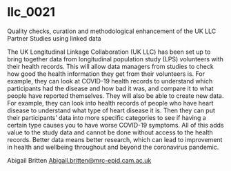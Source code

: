 # llc_0021
Quality checks, curation and methodological enhancement of the UK LLC Partner Studies using linked data 

The UK Longitudinal Linkage Collaboration (UK LLC) has been set up to bring together data from longitudinal population study (LPS) volunteers with their health records. This will allow data managers from studies to check how good the health information they get from their volunteers is. For example, they can look at COVID-19 health records to understand which participants had the disease and how bad it was, and compare it to what people have reported themselves. They will also be able to create new data. For example, they can look into health records of people who have heart disease to understand what type of heart disease it is. Then they can put their participants’ data into more specific categories to see if having a certain type causes you to have worse COVID-19 symptoms. All of this adds value to the study data and cannot be done without access to the health records. Better data means better research, which can lead to improvement in health and wellbeing throughout and beyond the coronavirus pandemic.

Abigail Britten Abigail.britten@mrc-epid.cam.ac.uk 
